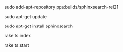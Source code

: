 sudo add-apt-repository ppa:builds/sphinxsearch-rel21

sudo apt-get update

sudo apt-get install sphinxsearch

rake ts:index

rake ts:start